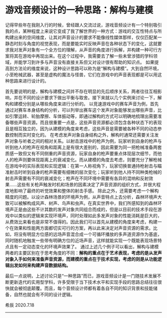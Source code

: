 # 游戏音频设计的一种思路：解构与建模

记得早些年在我刚入行的时候，曾经跟人交流过说，游戏音频设计有一个特别吸引我的点，某种程度上来说它变成了我了解世界的一种方式：游戏的交互性特点与所构建出来的空间维度，让其对声音设计的要求不能像线性媒体那样，仅仅匹配某一静态时刻与角度的视觉表现，而是要能实时反映声音在各种状态下的变化，这就要求我对发声对象有一个全方位的理解，从声音的角度进行拆解，并构建一种可行方案将其在游戏中再现出来。在这个过程中，我需要去了解一些未曾涉猎的学科领域，并能学习到许多与声音没有直接关系但又对设计很有帮助的知识点。
如果提高到方法论的维度来说，这种设计思路可以称为是“解构与建模”。大到自然环境，小至枪械武器，甚至是虚构的魔法与怪兽，它们在游戏中的声音表现都是可以用这种思路来进行设计的。

首先要说明的是，解构与建模之间并不存在明显的先后顺序关系，两者往往互相影响，并在不同的设计要求下做出平衡与取舍。接下来就以几个实例来讨论一下，解构和建模分别是从哪些角度来进行分析的。
以竞速游戏中的赛车声音为例，首先通过对赛车本身结构的分析，可以列举出赛车这个发声对象能够发出哪些声音，比如引擎运转、轮胎摩擦、车体振动等，即通过解构的方式可以明确地梳理出需要准备哪些声音资源。而且很重要一点是，这些声音资源都必须包含各种状态下的表现且是相互独立的，因为从建模的角度来考虑，这些声音是需要被各种不同的动态参数控制而实时变化的。
在考虑发声对象自身结构之外，解构时通常还需要关注发声对象与听者之间的相对关系。以射击游戏中的枪声为例，玩家听到自身的枪声与听到他人的枪声在视角和距离上是有很大差别的，因此需要为同一把枪械准备两套质感一致但又有不同侧重的声音资源，玩家自身的枪声要重点体现层次细节，而他人的枪声则要体现距离上的衰减变化。而从建模的角度去考虑，则要充分了解枪械在游戏中的实际表现和实现逻辑：在第一人称视角下，玩家切换普通持枪射击与瞄准射击时听到自身的枪声需要有细微的层次变化；玩家听到他人持不同种类枪械的射击声需要有不同的衰减变化；枪声在不同环境中需要有各异的混响和反射效果……这些有关枪声触发时机和场景的因素决定了声音资源的组织方式，并很大程度地影响了最终的听觉效果和整体的射击手感。
除此之外，还需要考虑一个解构精度的问题。以设计森林场景的环境声为例，从声音特点上去分析，森林环境声大致可以被解构成风声、树声、鸟声和虫声。在真实世界中，我们所感知到的森林环境声正是由这些不计其数的发声对象共同组合而成的，但是以目前的技术手段在游戏中以类似的逻辑来实现环境声，同时处理如此多发声对象的性能消耗是巨大的，从费效比来看也是非常不值得的。因此我们可以首先从建模的角度来考虑，构建一个在效果和性能两方面都切实可行的方案，再以此来决定对声音资源的需求。比如，将没有明显方位感的远场声音混合成一个可循环播放的多声道资源作为基底，同时随机地触发一些带有明确方位的近场声音，这样就能实现一个既能表现场景特点且有一定动态变化的环境声效果了。
通过上述几个例子可以看出，解构与建模两者的主要区别在于思考角度的不同：**解构的重点在于艺术表现，考虑的是从发声对象入手如何来准备声音资源，而建模的重点在于技术实现，考虑的则是从功能逻辑出发如何来构建声音数据结构。**

最后一点说明，上述讨论只是“一种思路”而已，游戏音频设计是一门随技术发展不断更新迭代的实用型学科，许多受限于当下技术水平和实现手段的思路总结往往很快就会被彻底颠覆。而且，每个音频设计师都有着各自不同的知识背景和技能储备，自然也就会有不同的设计逻辑。

希辰
2020.7.18

***